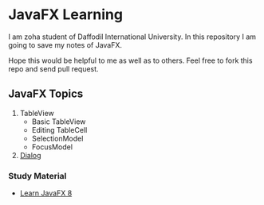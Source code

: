 # JavaFX Learning

I am zoha student of Daffodil International University. In this repository I am going to save my notes of JavaFX.

Hope this would be helpful to me as well as to others. Feel free to fork this repo and send pull request.

## JavaFX Topics

1. TableView
    * Basic TableView
    * Editing TableCell
    * SelectionModel
    * FocusModel
1. [Dialog](http://code.makery.ch/blog/javafx-dialogs-official/)


### Study Material
* [Learn JavaFX 8](http://www.apress.com/us/book/9781484211434)
